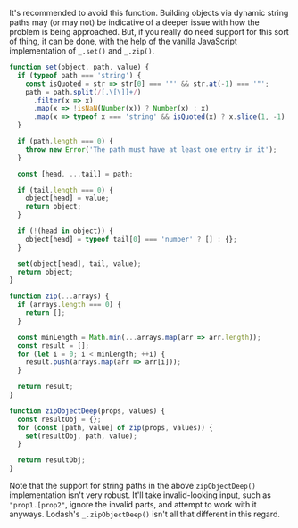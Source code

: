 It's recommended to avoid this function. Building objects via dynamic string paths may (or may not) be indicative of a deeper issue with how the problem is being approached. But, if you really do need support for this sort of thing, it can be done, with the help of the vanilla JavaScript implementation of `_.set()` and `_.zip()`.

```javascript
function set(object, path, value) {
  if (typeof path === 'string') {
    const isQuoted = str => str[0] === '"' && str.at(-1) === '"';
    path = path.split(/[.\[\]]+/)
      .filter(x => x)
      .map(x => !isNaN(Number(x)) ? Number(x) : x)
      .map(x => typeof x === 'string' && isQuoted(x) ? x.slice(1, -1) : x);
  }

  if (path.length === 0) {
    throw new Error('The path must have at least one entry in it');
  }

  const [head, ...tail] = path;

  if (tail.length === 0) {
    object[head] = value;
    return object;
  }

  if (!(head in object)) {
    object[head] = typeof tail[0] === 'number' ? [] : {};
  }

  set(object[head], tail, value);
  return object;
}

function zip(...arrays) {
  if (arrays.length === 0) {
    return [];
  }

  const minLength = Math.min(...arrays.map(arr => arr.length));
  const result = [];
  for (let i = 0; i < minLength; ++i) {
    result.push(arrays.map(arr => arr[i]));
  }

  return result;
}

function zipObjectDeep(props, values) {
  const resultObj = {};
  for (const [path, value] of zip(props, values)) {
    set(resultObj, path, value);
  }

  return resultObj;
}
```

Note that the support for string paths in the above `zipObjectDeep()` implementation isn't very robust. It'll take invalid-looking input, such as `"prop1.[prop2"`, ignore the invalid parts, and attempt to work with it anyways. Lodash's `_.zipObjectDeep()` isn't all that different in this regard.
